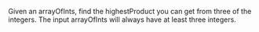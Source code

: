 Given an arrayOfInts, find the highestProduct you can get from three of the integers.
The input arrayOfInts will always have at least three integers.
